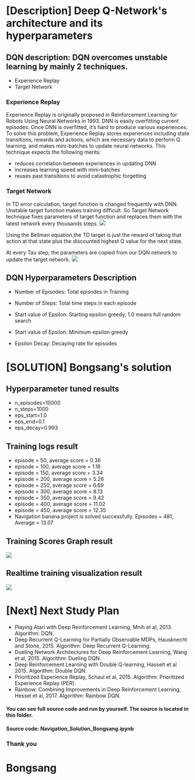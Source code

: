 [image1]: https://cdn-images-1.medium.com/max/2000/1*Zplt-1wTWu_7BGmZCBFjbQ.png
[image2]: https://cdn-images-1.medium.com/max/2000/1*D9i0I2EO7LKL2aAb2HLfTg.png
[image3]: result/scores_graph.png
[image4]: result/navigation_solution_bongsang.gif


# [Description] Deep Q-Network's architecture and its hyperparameters

## DQN description: DQN overcomes unstable learning by mainly 2 techniques.
- Experience Replay
- Target Network

### Experience Replay
Experience Replay is originally proposed in Reinforcement Learning for Robots Using Neural Networks in 1993. DNN is easily overfitting current episodes. Once DNN is overfitted, it’s hard to produce various experiences. To solve this problem, Experience Replay stores experiences including state transitions, rewards and actions, which are necessary data to perform Q learning, and makes mini-batches to update neural networks. This technique expects the following merits:
- reduces correlation between experiences in updating DNN
- increases learning speed with mini-batches
- reuses past transitions to avoid catastrophic forgetting

### Target Network
In TD error calculation, target function is changed frequently with DNN. Unstable target function makes training difficult. So Target Network technique fixes parameters of target function and replaces them with the latest network every thousands steps.
![][image1]

Using the Bellman equation,the TD target is just the reward of taking that action at that state plus the discounted highest Q value for the next state.

At every Tau step, the parameters are copied from our DQN network to update the target network.
![][image2]


## DQN Hyperparameters Description
- Number of Episodes: Total episodes in Training

- Number of Steps: Total time steps in each episode

- Start value of Epsilon: Starting epsilon greedy, 1.0 means full random search

- Start value of Epsilon: Minimum epsilon greedy

- Epsilon Decay: Decaying rate for episodes


# [SOLUTION] Bongsang's solution
## Hyperparameter tuned results
- n_episodes=10000
- n_steps=1000
- eps_start=1.0
- eps_end=0.1
- eps_decay=0.993

## Training logs result
- episode = 50, average score =  0.36
- episode = 100, average score =  1.18
- episode = 150, average score =  3.34
- episode = 200, average score =  5.26
- episode = 250, average score =  6.69
- episode = 300, average score =  8.13
- episode = 350, average score =  9.42
- episode = 400, average score =  11.02
- episode = 450, average score =  12.35
- Navigation banana project is solved successfully. Episodes = 481, Average =  13.07


## Training Scores Graph result
![][image3]

## Realtime training visualization result
![][image4]

# [Next] Next Study Plan
- Playing Atari with Deep Reinforcement Learning, Mnih et al, 2013. Algorithm: DQN.
- Deep Recurrent Q-Learning for Partially Observable MDPs, Hausknecht and Stone, 2015. Algorithm: Deep Recurrent Q-Learning.
- Dueling Network Architectures for Deep Reinforcement Learning, Wang et al, 2015. Algorithm: Dueling DQN.
- Deep Reinforcement Learning with Double Q-learning, Hasselt et al 2015. Algorithm: Double DQN.
- Prioritized Experience Replay, Schaul et al, 2015. Algorithm: Prioritized Experience Replay (PER).
- Rainbow: Combining Improvements in Deep Reinforcement Learning, Hessel et al, 2017. Algorithm: Rainbow DQN.


#### You can see full source code and run by yourself. The source is located in this folder.
#### Source code: Navigation_Solution_Bongsang.ipynb

### Thank you
# Bongsang